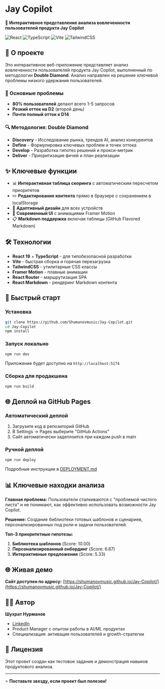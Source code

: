 # Jay Copilot

🚀 **Интерактивное представление анализа вовлеченности пользователей продукта Jay Copilot**

![React](https://img.shields.io/badge/react-%2320232a.svg?style=for-the-badge&logo=react&logoColor=%2361DAFB)
![TypeScript](https://img.shields.io/badge/typescript-%23007ACC.svg?style=for-the-badge&logo=typescript&logoColor=white)
![Vite](https://img.shields.io/badge/vite-%23646CFF.svg?style=for-the-badge&logo=vite&logoColor=white)
![TailwindCSS](https://img.shields.io/badge/tailwindcss-%2338B2AC.svg?style=for-the-badge&logo=tailwind-css&logoColor=white)

## 📝 О проекте

Это интерактивное веб-приложение представляет анализ вовлеченности пользователей продукта Jay Copilot, выполненный по методологии **Double Diamond**. Анализ направлен на решение ключевой проблемы низкого удержания пользователей.

### 🎯 Основные проблемы
- **80% пользователей** делают всего 1-5 запросов
- **Резкий отток на D2** (второй день)  
- **Почти полный отток к D14**

### 🔍 Методология: Double Diamond
- **Discovery** - Исследование рынка, трендов AI, анализ конкурентов
- **Define** - Формулировка ключевых проблем и точек оттока
- **Develop** - Разработка гипотез решений и прокси-метрик
- **Deliver** - Приоритизация фичей и план реализации

## ✨ Ключевые функции

- 📊 **Интерактивная таблица скоринга** с автоматическим пересчетом приоритетов
- ✏️ **Редактирование контента** прямо в браузере с сохранением в localStorage
- 📱 **Адаптивный дизайн** для всех устройств
- 🎨 **Современный UI** с анимациями Framer Motion
- 📋 **Markdown поддержка** включая таблицы (GitHub Flavored Markdown)

## 🛠️ Технологии

- **React 19** + **TypeScript** - для типобезопасной разработки
- **Vite** - быстрая сборка и горячая перезагрузка
- **TailwindCSS** - утилитарные CSS классы
- **Framer Motion** - плавные анимации
- **React Router** - маршрутизация SPA
- **React Markdown** - рендеринг Markdown контента

## 🚀 Быстрый старт

### Установка
```bash
git clone https://github.com/Shumanovmusic/Jay-Copilot.git
cd Jay-Copilot
npm install
```

### Запуск локально
```bash
npm run dev
```
Приложение будет доступно на `http://localhost:5174`

### Сборка для продакшена
```bash
npm run build
```

## 🌐 Деплой на GitHub Pages

### Автоматический деплой
1. Загрузите код в репозиторий GitHub
2. В Settings → Pages выберите "GitHub Actions"
3. Сайт автоматически задеплоится при каждом push в main

### Ручной деплой
```bash
npm run deploy
```

Подробные инструкции в [DEPLOYMENT.md](./DEPLOYMENT.md)

## 📊 Ключевые находки анализа

**Главная проблема:** Пользователи сталкиваются с "проблемой чистого листа" и не понимают, как эффективно использовать возможности Jay Copilot.

**Решение:** Создание библиотеки готовых шаблонов и сценариев, персонализированных под роли и задачи пользователей.

**Топ-3 приоритетные гипотезы:**
1. **Библиотека шаблонов** (Score: 10.00)
2. **Персонализированный онбординг** (Score: 6.67) 
3. **Интерактивные предложения** (Score: 5.33)

## 🌐 Живая демо
**Сайт доступен по адресу:** [https://shumanovmusic.github.io/Jay-Copilot/](https://shumanovmusic.github.io/Jay-Copilot/)

## 👨‍💼 Автор

**Шухрат Нурманов**
- [LinkedIn](https://www.linkedin.com/in/shukhrat-nurmanov)
- Product Manager с опытом работы в AI/ML продуктах
- Специализация: активация пользователей и growth-стратегии

## 📄 Лицензия

Этот проект создан как тестовое задание и демонстрация навыков продуктового анализа.

---

⭐ **Поставьте звезду, если проект был полезен!**
